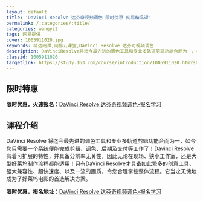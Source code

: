 ```yaml
---
layout: default
title: 'DaVinci Resolve 达芬奇视频调色-限时优惠-网易精品课'
permalink: /:categories/:title/
categories: wangyi2
tags: 网易提供
cover: 1005911020.jpg
keywords: 精选网课,网易云课堂,DaVinci Resolve 达芬奇视频调色
description: DaVinciResolve将迄今最先进的调色工具和专业多轨道剪辑功能合而为一，如今您只需要一个系统便能完成剪辑、调色、
classid: 1005911020
targetlink: https://study.163.com/course/introduction/1005911020.htm?share=1&shareId=1025206652&utm_campaign=share&utm_medium=iphoneShare&utm_source=&utm_u=1025206652
---
```


## 限时特惠

**限时优惠，火速报名**：[DaVinci Resolve 达芬奇视频调色-报名学习](https://study.163.com/course/introduction/1005911020.htm?share=1&shareId=1025206652&utm_campaign=share&utm_medium=iphoneShare&utm_source=&utm_u=1025206652)

## 课程介绍

DaVinci Resolve 将迄今最先进的调色工具和专业多轨道剪辑功能合而为一，如今您只需要一个系统便能完成剪辑、调色、后期及交付等工作了！Davinci Resolve有着可扩展的特性，并具备分辨率无关性，因此无论在现场、狭小工作室，还是大型好莱坞制作流程都能适用！只有DaVinci Resolve才具备如此繁多的创意工具、强大兼容性、超快速度、以及一流的画质，令您合理掌控整体流程。它当之无愧地成为了好莱坞电影的首选解决方案。

**限时优惠，报名地址**：[DaVinci Resolve 达芬奇视频调色-报名学习](https://study.163.com/course/introduction/1005911020.htm?share=1&shareId=1025206652&utm_campaign=share&utm_medium=iphoneShare&utm_source=&utm_u=1025206652)

